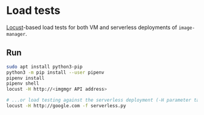 # Load tests

[Locust](https://docs.locust.io/en/stable/)-based load tests for both VM and serverless deployments of `image-manager`.

## Run

```bash
sudo apt install python3-pip
python3 -m pip install --user pipenv
pipenv install
pipenv shell
locust -H http://<imgmgr API address>

# ...or load testing against the serverless deployment (-H parameter takes any URL):
locust -H http://google.com -f serverless.py
```
